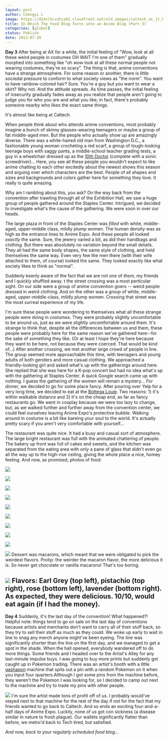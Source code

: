 ```yaml
---
layout: post
author: Chengyi L
image: https://d24slhcvzhzz82.cloudfront.net/old_images/caltech_as_it_happens/6a0105349b8251970b0192ac08465f970d.png
title: In Which The Food Blog Turns into an Anime Blog (Part 3) 
categories: [global]
status: Publish
date: 2013-07-20
---
```


**Day 3**
After being at AX for a while, the initial feeling of "Wow, look at all these weird people in costumes OH WAIT I'm one of them" gradually morphed into something like "oh wow look at all these normal people not wearing costumes, they're so scary". 
The thing is that, anime conventions have a strange atmosphere. For some reason or another, there is little sociedal pressure to conform to what society views as "the norm". You want to have rainbow-colored hair? Sure. You're a guy but you want to wear a skirt? Why not. And the attitude spreads. As time passes, the initial feeling of insecurity gradually fades away as you realize that people aren't going to judge you for who you are and what you like; in fact, there's probably someone nearby who likes the exact same things. 

It's almost like being at Caltech.

When people think about who attends anime conventions, most probably imagine a bunch of skinny glasses-wearing teenagers or maybe a group of fat middle-aged men. But the people who actually show up are amazingly diverse. There was a white-haired old man from Washington D.C., a fashionable young woman crocheting a red scarf, a group of tough-looking teenage boys with saggy pants, a middle-school teacher grading tests, a guy in a wheelchair dressed up as the [10th Doctor](https://en.wikipedia.org/wiki/Doctor_who) (complete with a sonic screwdriver)... Here, you see all these people you wouldn't expect to like anime chatting to each other excitedly about the newest shows this season and arguing over which characters are the best. People of all shapes and sizes and backgrounds and colors gather here for something they love. It really is quite amazing.

Why am I rambling about this, you ask? 
On the way back from the convention after trawling through all of the Exhibition Hall, we saw a huge group of people gathered around the Staples Center. Intrigued, we decided to investigate what's the cause of the gathering. We were soon in over our heads.

The large plaza in front of the Staples Center was *filled* with white, middle-aged, upper-middle class, mildly plump women. The human density was as high as the entrance lines to Anime Expo. And these people all looked *exactly* the same. Sure, the jewery varied a bit, as did their handbags and clothing. But there was absolutely no variation beyond the small details. They all had the same body shapes, the same style of clothing, and held themselves the same way. Even very few the men there (with their wife attached to them, of course) looked the same. 
They looked exactly like what society likes to think as "normal".

Suddenly keenly aware of the fact that we are not one of *them*, my friends and I quickly shuffled away. t the street crossing was a most perticular sight. On our side were a group of anime convention goers -- weird people dressed in weird clothing. And on the other was a group of white, middle-aged, upper-middle-class, mildly plump women. 
Crossing that street was the most surreal experience of my life. 

I'm sure these people were wondering to themselves what all these strange people were doing in costumes. They were probably slightly uncomfortable to be around us, just as we were slightly uncomfortable around them. 
It's strange to think that, despite all the differences between us and them, these people were probably here for the same reason we've gathered here--for the sake of something they like. 
 (Or at least I hope they're here because they want to be here, not because they were coerced. That would be kind of...) 
After another crossing, we met another large crowd of people in line. The group seemed more approachable this time, with teenagers and young adults of both genders and more casual clothing. We approached a friendly-looking girl and asked what's up with the gatherings around here. She replied that she was here for a K-pop concert but had no idea what's up with the gathering at Staples Center. 
A quick Google search came up with nothing. I guess the gathering of the women will remain a mystery... 
For dinner, we decided to go for some place fancy. After pouring over Yelp for a very long time, we decided to eat at the [Bottega Louie](https://www.bottegalouie.com/). Two reasons: 1) it's within walkable distance and 2) it's on the cheap end, as far as fancy restaurants go. We went in cosplay because we were too lazy to change, but, as we walked further and further away from the convention center, we could feel ourselves leaving Anime Expo's protective bubble. Walking around in costume is a bit like bareing your soul to the world. It's actually pretty scary if you aren't very comfortable with yourself...

The restaurant was quite nice. It had a busy and casual sort of atmosphere. The large bright restaurant was full with the animated chattering of people. The bakery up front was full of cakes and sweets, and the kitchen was separated from the eating area with only a pane of glass that didn't even go all the way up to the high-rise ceiling, giving the whole place a nice, homey feeling. 
And now, as promised, photos of food:


![](https://d24slhcvzhzz82.cloudfront.net/old_images/caltech_as_it_happens/6a0105349b8251970b01901e4920d6970b.jpg)


![](https://d24slhcvzhzz82.cloudfront.net/old_images/caltech_as_it_happens/6a0105349b8251970b01901e492114970b.jpg)


![](https://d24slhcvzhzz82.cloudfront.net/old_images/caltech_as_it_happens/6a0105349b8251970b0192ac086603970d.jpg)


![](https://d24slhcvzhzz82.cloudfront.net/old_images/caltech_as_it_happens/6a0105349b8251970b01901e492190970b.jpg)


![](https://d24slhcvzhzz82.cloudfront.net/old_images/caltech_as_it_happens/6a0105349b8251970b0192ac086697970d.jpg)


![](https://d24slhcvzhzz82.cloudfront.net/old_images/caltech_as_it_happens/6a0105349b8251970b0191043f3349970c.jpg)

![](https://d24slhcvzhzz82.cloudfront.net/old_images/caltech_as_it_happens/6a0105349b8251970b01901e4922da970b.jpg)


![](https://d24slhcvzhzz82.cloudfront.net/old_images/caltech_as_it_happens/6a0105349b8251970b0192ac0867cf970d.jpg)


![](https://d24slhcvzhzz82.cloudfront.net/old_images/caltech_as_it_happens/6a0105349b8251970b01901e492342970b.jpg)


![](https://d24slhcvzhzz82.cloudfront.net/old_images/caltech_as_it_happens/6a0105349b8251970b01901e4923ac970b.jpg)
Dessert was macarons, which meant that we were obligated to pick the weirdest flavors. Protip: the weirder the macaron flavor, the more delicious it is. So never get chocolate or vanilla macarons! That's too boring. 


![](https://d24slhcvzhzz82.cloudfront.net/old_images/caltech_as_it_happens/6a0105349b8251970b0192ac086935970d.jpg)
Flavors: Earl Grey (top left), pistachio (top right), rose (bottom left), lavender (bottom right). 
As expected, they were delicious. 10/10, would eat again (if I had the money). 
---

**Day 4**
Suddenly, it's the last day of the convention! What happened?! 
Helpful note: things tend to go on sale on the last day of conventions because artists and merchants don't want to carry all of their stuff back, so they try to sell their stuff as much as they could. We woke up early to wait in line to snag any merch anyone might've been eyeing. The line was significantly shorter than the line on the first day, and we managed to get a spot in the shade. 
When the hall opened, everybody wandered off to do more things. Some friends and I headed over to the Artist's Alley for any last-minute impulse buys. I was going to buy more prints but suddenly got caught up in Pokemon trading. There was an artist's booth with a little[ gashapon](https://en.wikipedia.org/wiki/Gashapon) machine that spits out a pin with a random Pokemon on it when you input four quarters.Although I got some pins from the machine before, they weren't the Pokemon I was looking for, so I decided to camp out next to the machine and try to trade my pins with other people. 


![](https://d24slhcvzhzz82.cloudfront.net/old_images/caltech_as_it_happens/6a0105349b8251970b01901e491f19970b.jpg)
I'm sure the artist made tons of profit off of us. I probably would've stayed next to that machine for the rest of the day if not for the fact that my friends wanted to go back to Caltech. 
And so ends an exciting four-and-a-half days of Anime Expo. Luckily, none of us got con sickness (a disease similar in nature to frosh plague). Our wallets significantly flatter than before, we metro'd back to Tech tired, but satisfied.

*And now, back to your regularly scheduled food blog...* 
